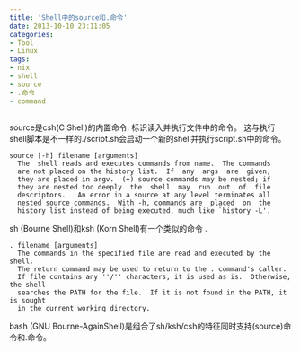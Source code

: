 ```yaml
---
title: 'Shell中的source和.命令'
date: 2013-10-10 23:11:05
categories: 
- Tool
- Linux
tags: 
- nix
- shell
- source
- .命令
- command
---
```

source是csh(C Shell)的内置命令: 标识读入并执行文件中的命令。
这与执行shell脚本是不一样的./script.sh会启动一个新的shell并执行script.sh中的命令。
```
source [-h] filename [arguments]
  The  shell reads and executes commands from name.  The commands
  are not placed on the history list.  If  any  args  are  given,
  they are placed in argv.  (+) source commands may be nested; if
  they are nested too deeply  the  shell  may  run  out  of  file
  descriptors.   An error in a source at any level terminates all
  nested source commands.  With -h, commands are  placed  on  the
  history list instead of being executed, much like `history -L'.
```

sh (Bourne Shell)和ksh (Korn Shell)有一个类似的命令 .
```
. filename [arguments]
  The commands in the specified file are read and executed by the shell.
  The return command may be used to return to the . command's caller.
  If file contains any ''/'' characters, it is used as is.  Otherwise, the shell
  searches the PATH for the file.  If it is not found in the PATH, it is sought
  in the current working directory.

```

bash (GNU Bourne-AgainShell)是组合了sh/ksh/csh的特征同时支持(source)命令和.命令。
